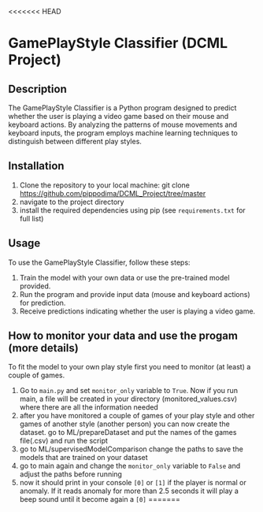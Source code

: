<<<<<<< HEAD
# GamePlayStyle Classifier (DCML Project)

## Description
The GamePlayStyle Classifier is a Python program designed to predict whether the user is playing a video game based
on their mouse and keyboard actions. By analyzing the patterns of mouse movements and keyboard inputs, the program
employs machine learning techniques to distinguish between different play styles.

## Installation
1. Clone the repository to your local machine: git clone https://github.com/pippodima/DCML_Project/tree/master
2. navigate to the project directory
3. install the required dependencies using pip (see `requirements.txt` for full list)

## Usage
To use the GamePlayStyle Classifier, follow these steps:

1. Train the model with your own data or use the pre-trained model provided.
2. Run the program and provide input data (mouse and keyboard actions) for prediction.
3. Receive predictions indicating whether the user is playing a video game.

## How to monitor your data and use the progam (more details)
To fit the model to your own play style first you need to monitor (at least) a couple of games.
1. Go to `main.py` and set `monitor_only` variable to `True`. Now if you run main, a file will be created in your directory
   (monitored_values.csv) where there are all the information needed
2. after you have monitored a couple of games of your play style and other games of another style (another person) you can now
create the dataset. go to ML/prepareDataset and put the names of the games file(.csv) and run the script
3. go to ML/supervisedModelComparison change the paths to save the models that are trained on your dataset
4. go to main again and change the `monitor_only` variable to `False` and adjust the paths before running
5. now it should print in your console `[0]` or `[1]` if the player is normal or anomaly. If it reads anomaly for more than
2.5 seconds it will play a beep sound until it become again a `[0]`
=======
